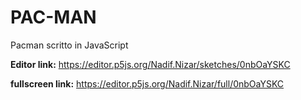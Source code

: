 # PAC-MAN
Pacman scritto in JavaScript

**Editor link:** https://editor.p5js.org/Nadif.Nizar/sketches/0nbOaYSKC

**fullscreen link:** https://editor.p5js.org/Nadif.Nizar/full/0nbOaYSKC
